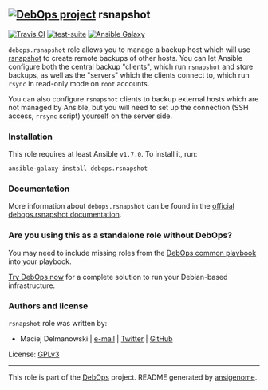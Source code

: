 ## [![DebOps project](http://debops.org/images/debops-small.png)](http://debops.org) rsnapshot

[![Travis CI](http://img.shields.io/travis/debops/ansible-rsnapshot.svg?style=flat)](http://travis-ci.org/debops/ansible-rsnapshot) [![test-suite](http://img.shields.io/badge/test--suite-ansible--rsnapshot-blue.svg?style=flat)](https://github.com/debops/test-suite/tree/master/ansible-rsnapshot/)  [![Ansible Galaxy](http://img.shields.io/badge/galaxy-debops.rsnapshot-660198.svg?style=flat)](https://galaxy.ansible.com/list#/roles/2937)

`debops.rsnapshot` role allows you to manage a backup host which will use
[rsnapshot](http://www.rsnapshot.org/) to create remote backups of other
hosts. You can let Ansible configure both the central backup "clients",
which run `rsnapshot` and store backups, as well as the "servers" which the
clients connect to, which run `rsync` in read-only mode on `root` accounts.

You can also configure `rsnapshot` clients to backup external hosts which
are not managed by Ansible, but you will need to set up the connection (SSH
access, `rrsync` script) yourself on the server side.

### Installation

This role requires at least Ansible `v1.7.0`. To install it, run:

    ansible-galaxy install debops.rsnapshot

### Documentation

More information about `debops.rsnapshot` can be found in the
[official debops.rsnapshot documentation](http://docs.debops.org/en/latest/ansible/roles/ansible-rsnapshot/docs/).



### Are you using this as a standalone role without DebOps?

You may need to include missing roles from the [DebOps common
playbook](https://github.com/debops/debops-playbooks/blob/master/playbooks/common.yml)
into your playbook.

[Try DebOps now](https://github.com/debops/debops) for a complete solution to run your Debian-based infrastructure.





### Authors and license

`rsnapshot` role was written by:
- Maciej Delmanowski | [e-mail](mailto:drybjed@gmail.com) | [Twitter](https://twitter.com/drybjed) | [GitHub](https://github.com/drybjed)

License: [GPLv3](https://tldrlegal.com/license/gnu-general-public-license-v3-%28gpl-3%29)

***

This role is part of the [DebOps](http://debops.org/) project. README generated by [ansigenome](https://github.com/nickjj/ansigenome/).
